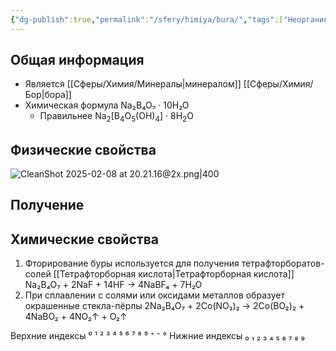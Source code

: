```yaml
---
{"dg-publish":true,"permalink":"/sfery/himiya/bura/","tags":["Неорганика"]}
---
```


## Общая информация
- Является [[Сферы/Химия/Минералы\|минералом]] [[Сферы/Химия/Бор\|бора]]
- Химическая формула Na₂B₄O₇ · 10H₂O
	- Правильнее Na<sub>2</sub>\[B<sub>4</sub>O<sub>5</sub>(OH)<sub>4</sub>] · 8H<sub>2</sub>O
## Физические свойства
![CleanShot 2025-02-08 at 20.21.16@2x.png|400](/img/user/%D0%90%D1%80%D1%85%D0%B8%D0%B2/%D0%9A%D1%8D%D1%88/CleanShot%202025-02-08%20at%2020.21.16@2x.png)
## Получение
## Химические свойства
1. Фторирование буры используется для получения тетрафторборатов-солей [[Тетрафторборная кислота\|Тетрафторборная кислота]]
                Na₂B₄O₇ + 2NaF + 14HF → 4NaBF₄ + 7H₂O
2. При сплавлении с солями или оксидами металлов образует окрашенные стекла-пёрлы
			2Na₂B₄O₇ + 2Co(NO₃)₂ → 2Co(BO₂)₂ + 4NaBO₂ + 4NO₂↑ + O₂↑

Верхние индексы ⁰ ¹ ² ³ ⁴ ⁵ ⁶ ⁷ ⁸ ⁹ ⁺ ⁻ °
Нижние индексы ₀ ₁ ₂ ₃ ₄ ₅ ₆ ₇ ₈ ₉ 
